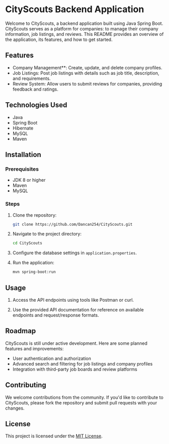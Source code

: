 
# CityScouts Backend Application
Welcome to CityScouts, a backend application built using Java Spring Boot. CityScouts serves as a platform for companies:
to manage their company information, job listings, and reviews.
This README provides an overview of the application, its features, and how to get started.

## Features

- Company Management**: Create, update, and delete company profiles.
- Job Listings: Post job listings with details such as job title, description, and requirements.
- Review System: Allow users to submit reviews for companies, providing feedback and ratings.

## Technologies Used

- Java
- Spring Boot
- Hibernate
- MySQL
- Maven

## Installation

### Prerequisites

- JDK 8 or higher
- Maven
- MySQL

### Steps

1. Clone the repository:

   ```bash
   git clone https://github.com/Dancan254/CityScouts.git
   ```

2. Navigate to the project directory:

   ```bash
   cd CityScouts
   ```

3. Configure the database settings in `application.properties`.

4. Run the application:

   ```bash
   mvn spring-boot:run
   ```

## Usage

1. Access the API endpoints using tools like Postman or curl.

2. Use the provided API documentation for reference on available endpoints and request/response formats.

## Roadmap

CityScouts is still under active development. Here are some planned features and improvements:

- User authentication and authorization
- Advanced search and filtering for job listings and company profiles
- Integration with third-party job boards and review platforms

## Contributing

We welcome contributions from the community. If you'd like to contribute to CityScouts, please fork the repository and submit pull requests with your changes.

## License

This project is licensed under the [MIT License](LICENSE).

